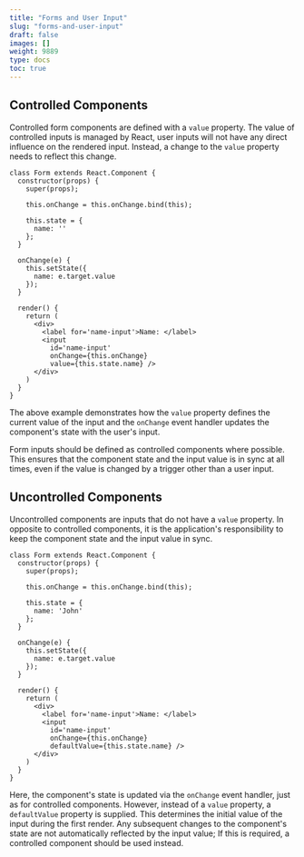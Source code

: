 ```yaml
---
title: "Forms and User Input"
slug: "forms-and-user-input"
draft: false
images: []
weight: 9889
type: docs
toc: true
---
```


## Controlled Components
Controlled form components are defined with a `value` property. The value of controlled inputs is managed by React, user inputs will not have any direct influence on the rendered input. Instead, a change to the `value` property needs to reflect this change.

<!-- language-all: lang-jsjsx -->

    class Form extends React.Component {
      constructor(props) {
        super(props);
        
        this.onChange = this.onChange.bind(this);
        
        this.state = {
          name: ''
        };
      }
      
      onChange(e) {
        this.setState({
          name: e.target.value
        });
      }
      
      render() {
        return (
          <div>
            <label for='name-input'>Name: </label>
            <input
              id='name-input'
              onChange={this.onChange}
              value={this.state.name} />
          </div>
        )
      }
    }

The above example demonstrates how the `value` property defines the current value of the input and the `onChange` event handler updates the component's state with the user's input.

Form inputs should be defined as controlled components where possible. This ensures that the component state and the input value is in sync at all times, even if the value is changed by a trigger other than a user input.

## Uncontrolled Components
Uncontrolled components are inputs that do not have a `value` property. In opposite to controlled components, it is the application's responsibility to keep the component state and the input value in sync.

<!-- language-all: lang-jsjsx -->

    class Form extends React.Component {
      constructor(props) {
        super(props);
        
        this.onChange = this.onChange.bind(this);
        
        this.state = {
          name: 'John'
        };
      }
      
      onChange(e) {
        this.setState({
          name: e.target.value
        });
      }
      
      render() {
        return (
          <div>
            <label for='name-input'>Name: </label>
            <input
              id='name-input'
              onChange={this.onChange}
              defaultValue={this.state.name} />
          </div>
        )
      }
    }

Here, the component's state is updated via the `onChange` event handler, just as for controlled components. However, instead of a `value` property, a `defaultValue` property is supplied. This determines the initial value of the input during the first render. Any subsequent changes to the component's state are not automatically reflected by the input value; If this is required, a controlled component should be used instead.

